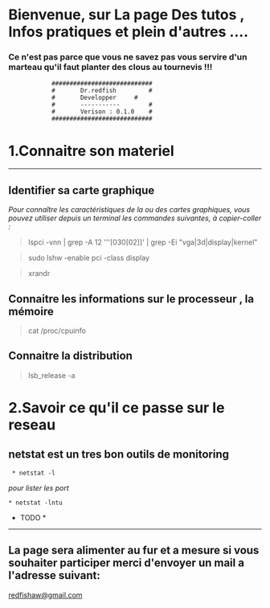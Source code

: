 # Bienvenue, sur La page Des tutos , Infos pratiques et plein d'autres .... 

### Ce n'est pas parce que vous ne savez pas vous servire d'un marteau qu'il faut planter des clous au tournevis !!!

				############################
				#       Dr.redfish         #
				#       Developper	   #
				#       -----------        #
				#       Verison : 0.1.0    #
				############################




# 1.Connaitre son materiel 

----
## Identifier sa carte graphique
*Pour connaître les caractéristiques de la ou des cartes graphiques, vous pouvez utiliser depuis un terminal les commandes suivantes, à copier-coller :*

>	lspci -vnn | grep -A 12 '\''[030[02]\]' | grep -Ei "vga|3d|display|kernel"

>	sudo lshw -enable pci -class display

>	xrandr 



## Connaitre les informations sur le processeur , la mémoire

>	cat /proc/cpuinfo


## Connaitre la distribution   

>	lsb_release  -a



# 2.Savoir ce qu'il ce passe sur le reseau
>
## netstat est un tres bon outils de monitoring

	 * netstat -l

*pour lister les port*
	
	* netstat -lntu
* TODO *		 


----

## La page sera alimenter au fur et a mesure si vous souhaiter participer merci d'envoyer un mail a l'adresse suivant:

[redfishaw@gmail.com](redfishaw@gmail.com)